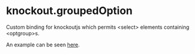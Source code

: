 knockout.groupedOption
======================

Custom binding for knockoutjs which permits &lt;select> elements containing &lt;optgroup>s.

An example can be seen <a href="http://jsfiddle.net/ajameson/eJe2D/6/" target="_new">here</a>.
